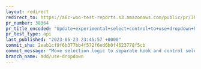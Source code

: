 ```yaml
---
layout: redirect
redirect_to: https://a8c-woo-test-reports.s3.amazonaws.com/public/pr/38364/api/index.html
pr_number: 38364
pr_title_encoded: "Update+experimental+select+control+to+use+dropdown+hooks+and+improve+extensibility"
pr_test_type: api
last_published: "2023-05-23 23:45:57 +0000"
commit_sha: 2eab1cf9f6b377bb4f572f6ed6b0f4623778f5cb
commit_message: "Move selection logic to separate hook and control selection"
branch_name: add/use-dropdown
---
```

